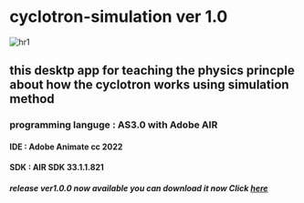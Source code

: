 # cyclotron-simulation ver 1.0 

![hr1](https://user-images.githubusercontent.com/78841476/166112701-de7556a4-d0fa-46bb-a032-a5ab1e75264d.png)

## this desktp app for teaching the physics princple about how the cyclotron works using simulation method 
### programming languge : AS3.0 with Adobe AIR 
#### IDE : Adobe Animate cc 2022 
#### SDK : AIR SDK 33.1.1.821

##### release ver1.0.0 now available you can download it now  Click [here](https://github.com/atiani/cyclotron-simulation/releases/tag/v1.0.0)

 
